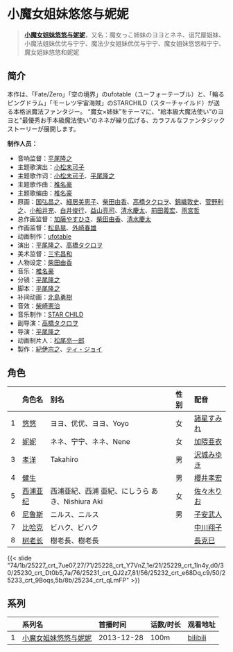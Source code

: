 # 小魔女姐妹悠悠与妮妮


> <u>**[小魔女姐妹悠悠与妮妮](https://bgm.tv/subject/58646)**</u>，又名：魔女っこ姉妹のヨヨとネネ、诅咒屋姐妹、小魔法姐妹优优与宁宁、魔法少女姐妹优优与宁宁、魔女姐妹悠悠和宁宁、魔女姐妹悠悠和妮妮

## 简介

本作は、「Fate/Zero」「空の境界」のufotable（ユーフォーテーブル）と、「輪るピングドラム」「モーレツ宇宙海賊」のSTARCHILD（スターチャイルド）が送る本格派魔法ファンタジー。 “魔女×姉妹”をテーマに、“絵本級大魔法使い”のヨヨと“最優秀お手本級魔法使い”のネネが繰り広げる、カラフルなファンタジックストーリーが展開します。

**制作人员：**
- 音响监督：[平尾隆之](https://bgm.tv/person/7507)
- 主题歌演出：[小松未可子](https://bgm.tv/person/7498)
- 主题歌作词：[小松未可子](https://bgm.tv/person/7498)、[平尾隆之](https://bgm.tv/person/7507)
- 主题歌作曲：[椎名豪](https://bgm.tv/person/8035)
- 主题歌编曲：[椎名豪](https://bgm.tv/person/8035)
- 原画：[国弘昌之](https://bgm.tv/person/24370)、[細居美恵子](https://bgm.tv/person/12049)、[柴田由香](https://bgm.tv/person/3780)、[高橋タクロヲ](https://bgm.tv/person/3346)、[錦織敦史](https://bgm.tv/person/3223)、[菅野利之](https://bgm.tv/person/3177)、[小船井充](https://bgm.tv/person/3347)、[白井俊行](https://bgm.tv/person/26244)、[益山亮司](https://bgm.tv/person/11783)、[清水慶太](https://bgm.tv/person/12409)、[前田義宏](https://bgm.tv/person/25421)、[雨宮哲](https://bgm.tv/person/12578)
- 总作画监督：[加藤やすひさ](https://bgm.tv/person/138)、[柴田由香](https://bgm.tv/person/3780)、[清水慶太](https://bgm.tv/person/12409)
- 作画监督：[松島晃](https://bgm.tv/person/274)、[外崎春雄](https://bgm.tv/person/1430)
- 动画制作：[ufotable](https://bgm.tv/person/3059)
- 演出：[平尾隆之](https://bgm.tv/person/7507)、[高橋タクロヲ](https://bgm.tv/person/3346)
- 美术监督：[三宅昌和](https://bgm.tv/person/12725)
- 人物设定：[柴田由香](https://bgm.tv/person/3780)
- 音乐：[椎名豪](https://bgm.tv/person/8035)
- 分镜：[平尾隆之](https://bgm.tv/person/7507)
- 脚本：[平尾隆之](https://bgm.tv/person/7507)
- 补间动画：[北島勇樹](https://bgm.tv/person/28090)
- 音效：[柴崎憲治](https://bgm.tv/person/28161)
- 音乐制作：[STAR CHILD](https://bgm.tv/person/196)
- 副导演：[高橋タクロヲ](https://bgm.tv/person/3346)
- 导演：[平尾隆之](https://bgm.tv/person/7507)
- 动画制片人：[松尾亮一郎](https://bgm.tv/person/54030)
- 製作：[紀伊宗之](https://bgm.tv/person/60300)、[ティ・ジョイ](https://bgm.tv/person/56303)

## 角色

|     |   角色名   |   别名  | 性别 |  配音  |
|:--- |:------  |:----      |:---  |:--   |
| 1 | [悠悠](https://bgm.tv/character/25227) | ヨヨ、优优、ヨヨ、Yoyo | 女 | [諸星すみれ](https://bgm.tv/person/5107) |
| 2 | [妮妮](https://bgm.tv/character/25228) | ネネ、宁宁、ネネ、Nene | 女 | [加隈亜衣](https://bgm.tv/person/10806) |
| 3 | [孝洋](https://bgm.tv/character/25229) | Takahiro | 男 | [沢城みゆき](https://bgm.tv/person/4244) |
| 4 | [健生](https://bgm.tv/character/25230) |  | 男 | [櫻井孝宏](https://bgm.tv/person/4015) |
| 5 | [西浦亚纪](https://bgm.tv/character/25231) | 西浦亜紀、西浦 亜紀、にしうら あき、Nishiura Aki | 女 | [佐々木りお](https://bgm.tv/person/17187) |
| 6 | [尼鲁斯](https://bgm.tv/character/25232) | ニルス、ニルス | 男 | [子安武人](https://bgm.tv/person/1096) |
| 7 | [比哈克](https://bgm.tv/character/25233) | ビハク、ビハク |  | [中川翔子](https://bgm.tv/person/6320) |
| 8 | [树老长](https://bgm.tv/character/25234) | 樹老長、樹老長 |  | [長克巳](https://bgm.tv/person/4343) |

{{< slide "74/1b/25227_crt_7ue07,27/71/25228_crt_Y7VnZ,1e/21/25229_crt_1ln4y,d0/30/25230_crt_Dt0b5,7a/76/25231_crt_QJ2z7,81/56/25232_crt_e68Dq,c9/50/25233_crt_9Boqs,5b/8b/25234_crt_qLmFP" >}}

## 系列

|     |   系列名   |   首播时间  | 话数/时长  | 观看地址 |
|:---  |:------    |:----      |:---       |:---  |
| 1 |[小魔女姐妹悠悠与妮妮](https://bgm.tv/subject/58646)| 2013-12-28 | 100m | [bilibili](https://www.bilibili.com/video/BV1Hx411T7jt)  |




